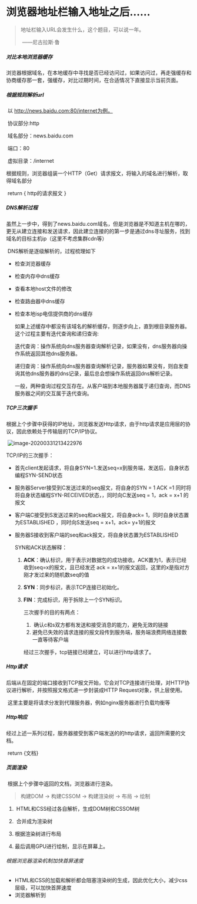 # 						浏览器地址栏输入地址之后……

> 地址栏输入URL会发生什么，这个题目，可以说一年。
>
> ​																						——尼古拉斯·鲁

##### 对比本地浏览器缓存

​		浏览器根据域名，在本地缓存中寻找是否已经访问过，如果访问过，再走强缓存和协商缓存那一套，强缓存，对比过期时间，在合适情况下直接显示当前页面。

##### 根据规则解析url

​		以 http://news.baidu.com:80/internet为例，

​		协议部分:http

​		域名部分：news.baidu.com

​		端口：80

​		虚拟目录：/internet

​		根据规则，浏览器组装一个HTTP（Get）请求报文，将输入的域名进行解析，取得域名部分

​		return { http的请求报文 }

##### DNS解析过程

​				虽然上一步中，得到了news.baidu.com域名，但是浏览器是不知道主机在哪的，更无从建立连接和发送请求，因此建立连接的的第一步是通过dns寻址服务，找到域名的目标主机ip（这里不考虑集群cdn等）

​		DNS解析是逐级解析的，过程梳理如下

- 检查浏览器缓存

- 检查内存中dns缓存

- 查看本地host文件的修改

- 检查路由器中dns缓存

- 检查本地isp电信提供商的dns缓存

  如果上述缓存中都没有该域名的解析缓存，则逐步向上，直到根目录服务器。这个过程主要有迭代查询和递归查询:

  迭代查询：操作系统向dns服务器查询解析记录，如果没有，dns服务器向操作系统返回其他dns服务器。

  递归查询：操作系统向dns服务器查询解析记录，服务器如果没有，则自发查询其他dns服务器的dns记录，最后总会想操作系统返回dns解析记录。

  一般，两种查询过程交互存在。从客户端到本地服务器属于递归查询，而DNS服务器之间的交互属于迭代查询。

##### TCP三次握手

​		根据上个步骤中获得的IP地址，浏览器发送Http请求，由于http请求是应用层的协议，因此依赖处于传输层的TCP/IP协议。

​		![image-20200331213422976](C:\Users\17112598\AppData\Roaming\Typora\typora-user-images\image-20200331213422976.png)

TCP/IP的三次握手：

- 首先client发起请求，将自身SYN=1.发送seq=x到服务端，发送后，自身状态编程SYN-SEND状态

- 服务器Server接受到C发送过来的seq报文，将自身的SYN = 1 ACK =1 同时将将自身状态编程SYN-RECEIVED状态，，同时向C发送seq = 1，ack = x+1 的报文

- 客户端C接受到S发送过来的seq和ack报文，将自身ack= 1，同时自身状态置为ESTABLISHED ，同时向S发送seq = x+1，ack= y+1的报文

- 服务器S接收到客户端的seq和ack报文，将自身状态置为ESTABLISHED 

  SYN和ACK状态解释：

  1. **ACK**：确认标识，用于表示对数据包的成功接收。ACK置为1，表示已经收到seq=x的报文，且已经发还 ack = x+1的报文返回，这里的x是指对方刚才发过来的随机数seq的值

  2. **SYN**：同步标识，表示TCP连接已初始化。

  3. **FIN**：完成标识，用于拆除上一个SYN标识。

     三次握手的目的有两点：

     1. ​	确认c和s双方都有发送和接受消息的能力，避免无效的链接
     2.    避免已失效的请求连接的报文段传到服务端，服务端浪费网络连接数一直等待客户端

     经过三次握手，tcp链接已经建立，可以进行http请求了。

     

##### Http请求

​		后端从在固定的端口接收到TCP报文开始，它会对TCP连接进行处理，对HTTP协议进行解析，并按照报文格式进一步封装成HTTP Request对象，供上层使用。

​		这里主要是将请求分发到代理服务器，例如nginx服务器进行负载均衡等

##### Http响应

​		 经过上述一系列过程，服务器接受到客户端发送的的http请求，返回所需要的文档。

​		return {文档}

##### **页面渲染**

​		根据上个步骤中返回的文档，浏览器进行渲染。

> 构建DOM -> 构建CSSOM -> 构建渲染树 -> 布局 -> 绘制

1. ​	HTML和CSS经过各自解析，生成DOM树和CSSOM树

2. ​    合并成为渲染树

3.    根据渲染树进行布局

4.    最后调用GPU进行绘制，显示在屏幕上。

   ###### 根据浏览器渲染机制加快首屏速度

   - HTML和CSS的加载和解析都会阻塞渲染树的生成，因此优化大小，减少css层级，可以加快首屏速度
   - 浏览器解析到<script>标签时，会阻塞文档解析。因此我们通常把<script>标签放在底部，或者加上`defer、async`来进行异步下载

   ###### 页面重绘与回流

   ​		当元素的样式发生变化时，浏览器需要触发更新，重新绘制元素。这个过程中，有两种类型的操作，即重绘与回流

   ​		**重绘(repaint)**: 当元素样式的改变不影响布局时，浏览器将使用重绘对元素进行更新，此时由于只需要UI层面的重新像素绘制，因此损耗较少

   ​		**回流(reflow):** 当元素的尺寸、结构或触发某些属性时，浏览器会重新渲染页面，称为回流。此时，浏览器需要重新经过计算，计算后还需要重新页面布局，因此是较重的操作。

   ​		会触发回流的操作:

   1. 添加或删除可见的DOM元素

   2. 元素的位置发生变化

   3. 元素的尺寸发生变化（包括外边距、内边框、边框大小、高度和宽度等）

   4. 内容发生变化，比如文本变化或图片被另一个不同尺寸的图片所替代。

   5. 页面一开始渲染的时候（这肯定避免不了）

   6. 浏览器的窗口尺寸变化（因为回流是根据视口的大小来计算元素的位置和大小的

      根据以上原则，可以基于重绘和回流做性能优化：

        css方面

      - 避免使用table布局
      - 将动画效果应用到position属性为absolute或fixed的元素上

      javascript

      - 避免频繁操作样式，可汇总后统一 一次修改

      - 尽量使用class进行样式修改

      - 减少dom的增删次数，可使用 字符串 或者 documentFragment 一次性插入

      - 极限优化时，修改样式可将其display: none后修改

      - 避免多次触发上面提到的那些会触发回流的方法，可以的话尽量用 变量存住

        

##### TCP四次挥手

​		现在浏览器为了提高连接性能，一般都会保持连接，keep-alive模式，因此四次挥手一般发生在关闭浏览器标签页的时候。四次挥手是全双工的，连接双方都可以主动关闭，不过一般是由客户端发起关闭请求、

> 1. 客户端发送一个FIN置为1的包，ack = y， seq = x + 1，此时客户端的状态为 **FIN_WAIT_1**
> 2. 服务端收到包后，状态切换为**CLOSE_WAIT**发送一个ACK为1的包， ack = x + 2。客户端收到包之后状态切换为**FNI_WAIT_2**
> 3. 服务端处理完任务后，向客户端发送一个 FIN包，seq = y; 同时将自己的状态置为**LAST_ACK**
> 4. 客户端收到包后状态切换为**TIME_WAIT**，并向服务端发送ACK包，ack = y + 1，等待2MSL后关闭连接。





​		



​		

